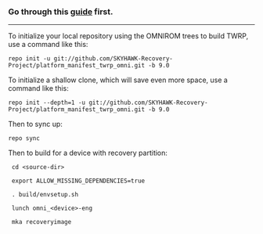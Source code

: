 
### Go through this [guide](https://skyhawk-recovery-project.github.io/#/guide) first.

---------------

To initialize your local repository using the OMNIROM trees to build TWRP, use a command like this:

    repo init -u git://github.com/SKYHAWK-Recovery-Project/platform_manifest_twrp_omni.git -b 9.0

To initialize a shallow clone, which will save even more space, use a command like this:

    repo init --depth=1 -u git://github.com/SKYHAWK-Recovery-Project/platform_manifest_twrp_omni.git -b 9.0

Then to sync up:

    repo sync

Then to build for a device with recovery partition:

     cd <source-dir>
     
     export ALLOW_MISSING_DEPENDENCIES=true
     
     . build/envsetup.sh
     
     lunch omni_<device>-eng
     
     mka recoveryimage
